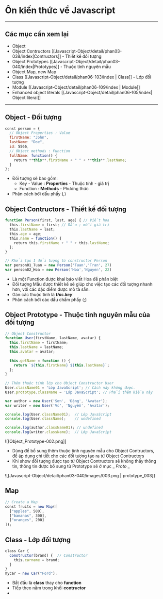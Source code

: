 # Ôn kiến thức về Javascript
---
## Các mục cần xem lại
- Object 
- Object Contructors [[Javascript-Object/detail/phan03-038/index|Contructors]] - Thiết kế đối tượng
- Object Prototypes [[Javascript-Object/detail/phan03-040/index|Prototypes]] - Thuộc tính nguyên mẫu
- Object Map, new Map
- Class [[Javascript-Object/detail/phan06-103/index | Class]] - Lớp đối tượng
- Module [[Javascript-Object/detail/phan06-109/index | Module]]
- Enhanced object literals [[Javascript-Object/detail/phan06-105/index| Object literal]]

---
## Object - Đối tượng

```js
const person = {  
  // Object Properties : Value
  firstName: "John",  
  lastName: "Doe",  
  id: 5566,  
  // Object methods : Function
  fullName: function() {  
    return **this**.firstName + " " + **this**.lastName;  
  }  
};
```

- Đối tượng sẽ bao gồm:
	- Key - Value : **Properties** - Thuộc tính - giá trị
	- Function : **Methods** - Phương thức
- Phân cách bởi dấu phẩy (,)

## Object Contructors - Thiết kế đối tượng

```js
function Person(first, last, age) { // Viết hoa 
  this.firstName = first; // Dấu ; mỗi giá trị  
  this.lastName = last;  
  this.age = age;  
  this.name = function() {  
    return this.firstName + " " + this.lastName;  
  };  
}

// Khởi tạo 1 đổi tượng từ constructor Person
var person01_Tuan = new Person('Tuan','Tran', 27)
var person02_Hoa = new Person('Hoa','Nguyen', 22)
```

- Là một Function được khai báo viết Hoa để phân biệt 
- Đối tượng Mẫu được thiết kế sẽ giúp cho việc tạo các đối tượng nhanh hơn, với các đặc điểm được mô tả sẵn.
- Gán các thuộc tính là ***this.key*** 
- Phân cách bởi các dấu chấm phẩy (;)

## Object Prototype - Thuộc tính nguyên mẫu của đổi tượng

```js
// Object Constructor
function User(firstName, lastName, avatar) {
  this.firstName = firstName;
  this.lastName = lastName;
  this.avatar = avatar;
  
  this.getName = function () {
    return `${this.firstName} ${this.lastName}`;
  };
}
  
// Thêm thuộc tính lớp cho Object Constructor User
User.className01 = 'Lớp JavaScript'; // Cách này không được.
User.prototype.className = 'Lớp JavaScript'; // Phải thêm kiểu này

var author = new User('Sơn', 'Đặng', 'Avatar');
var writer = new User('Vũ', 'Nguyễn', 'Avatar');

console.log(User.className01);  // Lớp JavaScript
console.log(User.className);    // undefined

console.log(author.className01); // undefined
console.log(writer.className);  // Lớp JavaScript
```

![[Object_Prototype-002.png]]

- Dùng để bổ sung thêm  thuộc tính nguyên mẫu cho Object Contructors, để áp dụng chi tiết cho các đối tượng tạo ra từ Object Contructors
- Khi show đối tượng được tạo từ Object Contructors sẽ không thấy thông tin, thông tin được bổ sung từ Prototype sẽ ở mục _ *Proto* _

![[Javascript-Object/detail/phan03-040/images/003.png | prototype_003]]

## Map
```js
// Create a Map  
const fruits = new Map([  
  ["apples", 500],  
  ["bananas", 300],  
  ["oranges", 200]  
]);
```

## Class - Lớp đối tượng
```js
class Car {  
  constructor(brand) {  // Constructor  
    this.carname = brand;  
  }  
}  
mycar = new Car("Ford");
```
- Bắt đầu là **class** thay cho **function**
- Tiếp theo nằm trong khối **contructor**
- 